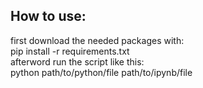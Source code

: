 ## How to use:  
first download the needed packages with:  
pip install -r requirements.txt  
afterword run the script like this:  
python path/to/python/file path/to/ipynb/file  
